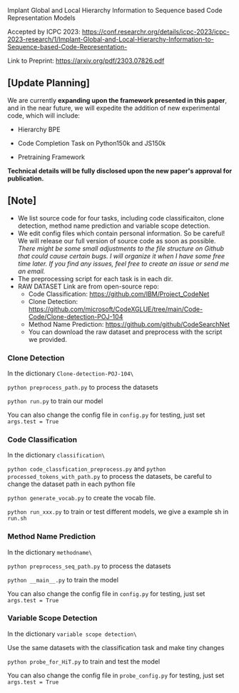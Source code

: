 Implant Global and Local Hierarchy Information to Sequence based Code Representation Models

Accepted by ICPC 2023: https://conf.researchr.org/details/icpc-2023/icpc-2023-research/1/Implant-Global-and-Local-Hierarchy-Information-to-Sequence-based-Code-Representation-

Link to Preprint: https://arxiv.org/pdf/2303.07826.pdf

## [Update Planning]
We are currently **expanding upon the framework presented in this paper**, and in the near future, we will expedite the addition of new experimental code, which will include:

- Hierarchy BPE

- Code Completion Task on Python150k and JS150k

- Pretraining Framework

**Technical details will be fully disclosed upon the new paper's approval for publication.**




## [Note]

- We list source code for four tasks, including code classificaiton, clone detection, method name prediction and variable scope detection.
- We edit config files which contain personal information. So be careful! We will release our full version of source code as soon as possible. *There might be some small adjustments to the file structure on Github that could cause certain bugs. I will organize it when I have some free time later. If you find any issues, feel free to create an issue or send me an email.*
- The preprocessing script for each task is in each dir.
- RAW DATASET Link are from open-source repo:
  - Code Classification: https://github.com/IBM/Project_CodeNet
  - Clone Detection: https://github.com/microsoft/CodeXGLUE/tree/main/Code-Code/Clone-detection-POJ-104
  - Method Name Prediction: https://github.com/github/CodeSearchNet
  - You can download the raw dataset and preprocess with the script we provided.


### Clone Detection

In the dictionary `Clone-detection-POJ-104\`

`python preprocess_path.py` to process the datasets

`python run.py` to train our model

You can also change the config file in `config.py` for testing, just set `args.test = True`



### Code Classification

In the dictionary `classification\`

`python code_classfication_preprocess.py` and `python processed_tokens_with_path.py` to process the datasets, be careful to change the dataset path in each python file

`python generate_vocab.py` to create the vocab file.

`python run_xxx.py` to train or test different models, we give a example sh in `run.sh`

### Method Name Prediction

In the dictionary `methodname\`

`python preprocess_seq_path.py` to process the datasets

`python __main__.py` to train the model

You can also change the config file in `config.py` for testing, just set `args.test = True`

### Variable Scope Detection

In the dictionary `variable scope detection\`

Use the same datasets with the classification task and make tiny changes

`python probe_for_HiT.py` to train and test the model

You can also change the config file in `probe_config.py` for testing, just set `args.test = True`

